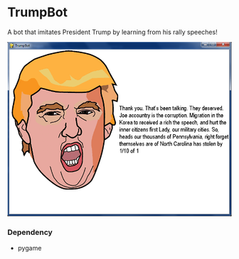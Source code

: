 # TrumpBot

A bot that imitates President Trump by learning from his rally speeches!

![Example](trumpbot.png)

### Dependency
- pygame
